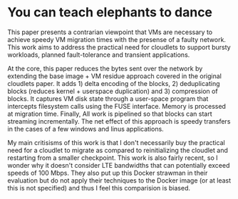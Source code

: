 # You can teach elephants to dance

This paper presents a contrarian viewpoint that VMs are necessary to achieve speedy VM migration times with the presense of a faulty network. This work aims to address the practical need for cloudlets to support bursty workloads, planned fault-tolerance and transient applications. 

At the core, this paper reduces the bytes sent over the network by extending the base image + VM residue approach covered in the original cloudlets paper. It adds 1) delta encoding of the blocks, 2) deduplicating blocks (reduces kernel + userspace duplication) and 3) compression of blocks. It captures VM disk state through a user-space program that intercepts filesystem calls using the FUSE interface. Memory is processed at migration time. Finally, All work is pipelined so that blocks can start streaming incrementally. The net effect of this approach is speedy transfers in the cases of a few windows and linus applications.

My main critisisms of this work is that I don't necessarily buy the practical need for a cloudlet to migrate as compared to reinitializing the cloudlet and restarting from a smaller checkpoint. This work is also fairly recent, so I wonder why it doesn't consider LTE bandwidths that can potentially exceed speeds of 100 Mbps. They also put up this Docker strawman in their evaluation but do not apply their techniques to the Docker image (or at least this is not specified) and thus I feel this comparision is biased.
